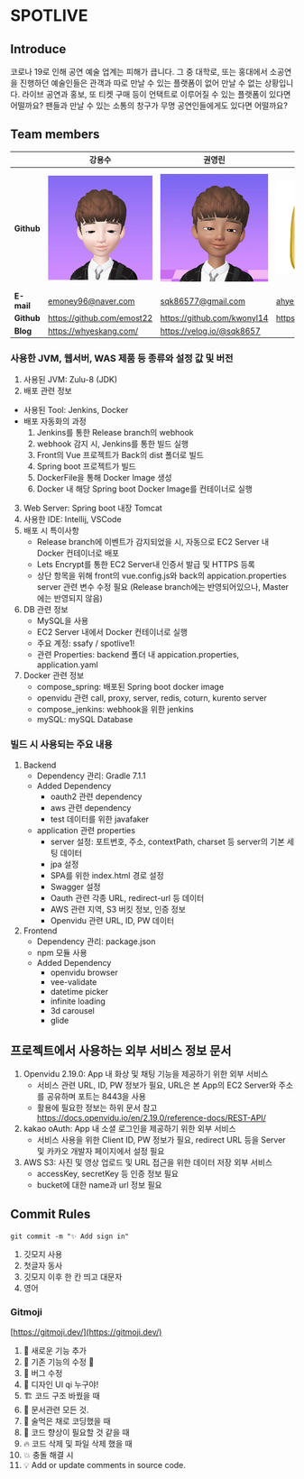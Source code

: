 # SPOTLIVE

## Introduce
코로나 19로 인해 공연 예술 업계는 피해가 큽니다. 그 중 대학로, 또는 홍대에서 소공연을 진행하던 예술인들은 관객과 따로 만날 수 있는 플랫폼이 없어 만날 수 없는 상황입니다.
라이브 공연과 홍보, 또 티켓 구매 등이 언택트로 이루어질 수 있는 플랫폼이 있다면 어떨까요?
팬들과 만날 수 있는 소통의 창구가 무명 공연인들에게도 있다면 어떨까요?


## Team members
|            | 강용수                      | 권영린                      | 금아현                      | 김민권                        | 유희진                      | 이민아                      |
| ---------- | --------------------------- | --------------------------- | --------------------------- | ----------------------------- | --------------------------- | --------------------------- |
| **Github** | ![ys](./ys.png) | ![yl](./yl.png) | ![ah](./ah.png) | ![mg](./mg.png)   | ![hj](./hj.png) | ![nr](./nr.png) |
| **E-mail** | emoney96@naver.com          | sqk86577@gmail.com          | ahyendkgus@gmail.com        | kmk130519@gmail.com           | jiin20803@gmail.com         | lma960723@gmail.com         |
| **Github** | https://github.com/emost22  | https://github.com/kwonyl14 | https://github.com/ahyen    | https://github.com/kimminkwon | https://github.com/Huijiny  | https://github.com/ma0723   |
| **Blog**   |         https://whyeskang.com/                    |         https://velog.io/@sqk8657                    |                             |                               |                             |                             |



### 사용한 JVM, 웹서버, WAS 제품 등 종류와 설정 값 및 버전

1. 사용된 JVM: Zulu-8 (JDK)
2. 배포 관련 정보

- 사용된 Tool: Jenkins, Docker
- 배포 자동화의 과정
  1. Jenkins를 통한 Release branch의 webhook
  2. webhook 감지 시, Jenkins를 통한 빌드 실행
  3. Front의 Vue 프로젝트가 Back의 dist 폴더로 빌드
  4. Spring boot 프로젝트가 빌드
  5. DockerFile을 통해 Docker Image 생성
  6. Docker 내 해당 Spring boot Docker Image를 컨테이너로 실행

3. Web Server: Spring boot 내장 Tomcat
4. 사용한 IDE: Intellij, VSCode
5. 배포 시 특이사항
   - Release branch에 이벤트가 감지되었을 시, 자동으로 EC2 Server 내 Docker 컨테이너로 배포
   - Lets Encrypt를 통한 EC2 Server내 인증서 발급 및 HTTPS 등록
   - 상단 항목을 위해 front의 vue.config.js와 back의 appication.properties server 관련 변수 수정 필요 (Release branch에는 반영되어있으나, Master에는 반영되지 않음)
6. DB 관련 정보
   - MySQL을 사용
   - EC2 Server 내에서 Docker 컨테이너로 실행
   - 주요 계정: ssafy / spotlive1!
   - 관련 Properties: backend 폴더 내 appication.properties, application.yaml
7. Docker 관련 정보
   - compose_spring: 배포된 Spring boot docker image
   - openvidu 관련 call, proxy, server, redis, coturn, kurento server
   - compose_jenkins: webhook을 위한 jenkins
   - mySQL: mySQL Database

### 빌드 시 사용되는 주요 내용

1. Backend
   - Dependency 관리: Gradle 7.1.1
   - Added Dependency
     - oauth2 관련 dependency
     - aws 관련 dependency
     - test 데이터를 위한 javafaker
   - application 관련 properties
     - server 설정: 포트번호, 주소, contextPath, charset 등 server의 기본 세팅 데이터
     - jpa 설정
     - SPA를 위한 index.html 경로 설정
     - Swagger 설정
     - Oauth 관련 각종 URL, redirect-url 등 데이터
     - AWS 관련 지역, S3 버킷 정보, 인증 정보
     - Openvidu 관련 URL, ID, PW 데이터
2. Frontend
   - Dependency 관리: package.json
   - npm 모듈 사용
   - Added Dependency
     - openvidu browser
     - vee-validate
     - datetime picker
     - infinite loading
     - 3d carousel
     - glide

## 프로젝트에서 사용하는 외부 서비스 정보 문서

1. Openvidu 2.19.0: App 내 화상 및 채팅 기능을 제공하기 위한 외부 서비스
   - 서비스 관련 URL, ID, PW 정보가 필요, URL은 본 App의 EC2 Server와 주소를 공유하며 포트는 8443을 사용
   - 활용에 필요한 정보는 하위 문서 참고
     https://docs.openvidu.io/en/2.19.0/reference-docs/REST-API/
2. kakao oAuth: App 내 소셜 로그인을 제공하기 위한 외부 서비스
   - 서비스 사용을 위한 Client ID, PW 정보가 필요, redirect URL 등을 Server 및 카카오 개발자 페이지에서 설정 필요
3. AWS S3: 사진 및 영상 업로드 및 URL 접근을 위한 데이터 저장 외부 서비스
   - accessKey, secretKey 등 인증 정보 필요
   - bucket에 대한 name과 url 정보 필요

## Commit Rules
`git commit -m "✨ Add sign in"`

1. 깃모지 사용
2. 첫글자 동사
3. 깃모지 이후 한 칸 띄고 대문자
4. 영어

### Gitmoji

[https://gitmoji.dev/](https://gitmoji.dev/)

1. 🔧 새로운 기능 추가
2. 🔨 기존 기능의 수정 🔨
3. 🐛 버그 수정
4. 🎨 디자인 UI qi 누구야!
5. 🏗️ 코드 구조 바꿨을 때
6. 📝 문서관련 모든 것.
7. 🍻 술먹은 채로 코딩했을 때
8. 💩 코드 향상이 필요할 것 같을 때
9. 🔥 코드 삭제 및 파일 삭제 했을 때
10. 💥 충돌 해결 시
11. 💡 Add or update comments in source code.
